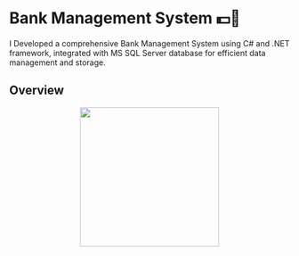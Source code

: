 # Bank Management System 💵🚶

I Developed a comprehensive Bank Management System using C# and .NET framework, integrated with MS SQL Server database for efficient data management and storage.

## Overview
<div style="display: flex; flex-wrap: wrap; justify-content: space-around;">
  <img src="Screenshot(115).png" width="250"/>
